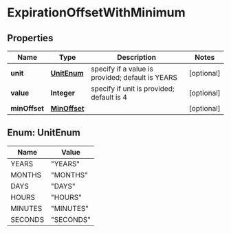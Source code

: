 
# ExpirationOffsetWithMinimum

## Properties
Name | Type | Description | Notes
------------ | ------------- | ------------- | -------------
**unit** | [**UnitEnum**](#UnitEnum) | specify if a value is provided; default is YEARS |  [optional]
**value** | **Integer** | specify if unit is provided; default is 4 |  [optional]
**minOffset** | [**MinOffset**](MinOffset.md) |  |  [optional]


<a name="UnitEnum"></a>
## Enum: UnitEnum
Name | Value
---- | -----
YEARS | &quot;YEARS&quot;
MONTHS | &quot;MONTHS&quot;
DAYS | &quot;DAYS&quot;
HOURS | &quot;HOURS&quot;
MINUTES | &quot;MINUTES&quot;
SECONDS | &quot;SECONDS&quot;



